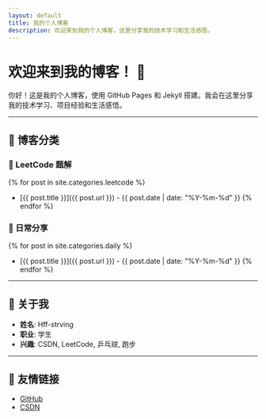 ```yaml
---
layout: default
title: 我的个人博客
description: 欢迎来到我的个人博客，这里分享我的技术学习和生活感悟。
---
```


<link rel="stylesheet" href="{{ site.baseurl }}/assets/css/style.css">

# 欢迎来到我的博客！ 👋

你好！这是我的个人博客，使用 GitHub Pages 和 Jekyll 搭建。我会在这里分享我的技术学习、项目经验和生活感悟。

---

## 📝 博客分类

### 📌 LeetCode 题解
{% for post in site.categories.leetcode %}
- [{{ post.title }}]({{ post.url }}) - {{ post.date | date: "%Y-%m-%d" }}
{% endfor %}

### 🌟 日常分享
{% for post in site.categories.daily %}
- [{{ post.title }}]({{ post.url }}) - {{ post.date | date: "%Y-%m-%d" }}
{% endfor %}

---

## 🙋 关于我

- **姓名**: Hff-strving
- **职业**: 学生
- **兴趣**: CSDN, LeetCode, 乒乓球, 跑步

---

## 🔗 友情链接

- [GitHub](https://github.com/hff-strving)
- [CSDN](https://blog.csdn.net/2303_82270449?spm=1010.2135.3001.5421)
